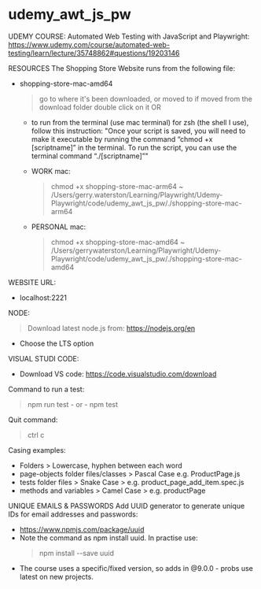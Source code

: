 # udemy_awt_js_pw

UDEMY COURSE:
Automated Web Testing with JavaScript and Playwright: https://www.udemy.com/course/automated-web-testing/learn/lecture/35748862#questions/19203146

RESOURCES
The Shopping Store Website runs from the following file:

- shopping-store-mac-amd64

  > go to where it's been downloaded, or moved to if moved from the download folder
  > double click on it
  > OR

  - to run from the terminal (use mac terminal) for zsh (the shell I use), follow this instruction:
    "Once your script is saved, you will need to make it executable by running the command “chmod +x [scriptname]” in the terminal. To run the script, you can use the terminal command “./[scriptname]”"

  

  - WORK mac:
    > chmod +x shopping-store-mac-arm64
    > ~ /Users/gerry.waterston/Learning/Playwright/Udemy-Playwright/code/udemy_awt_js_pw/./shopping-store-mac-arm64

  - PERSONAL mac:
    > chmod +x shopping-store-mac-amd64
    > ~ /Users/gerrywaterston/Learning/Playwright/Udemy-Playwright/code/udemy_awt_js_pw/./shopping-store-mac-amd64

WEBSITE URL:

- localhost:2221

NODE:

> Download latest node.js from: https://nodejs.org/en

- Choose the LTS option

VISUAL STUDI CODE:

- Download VS code: https://code.visualstudio.com/download

Command to run a test:

> npm run test - or - npm test

Quit command:

> ctrl c

Casing examples:

- Folders > Lowercase, hyphen between each word
- page-objects folder files/classes > Pascal Case e.g. ProductPage.js
- tests folder files > Snake Case > e.g. product_page_add_item.spec.js
- methods and variables > Camel Case > e.g. productPage

UNIQUE EMAILS & PASSWORDS
Add UUID generator to generate unique IDs for email addresses and passwords:

- https://www.npmjs.com/package/uuid
- Note the command as npm install uuid. In practise use:
  > npm install --save uuid
- The course uses a specific/fixed version, so adds in @9.0.0 - probs use latest on new projects.
